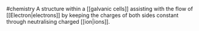 #chemistry 
A structure within a [[galvanic cells]] assisting with the flow of [[Electron|electrons]] by keeping the charges of both sides constant through neutralising charged [[ion|ions]].